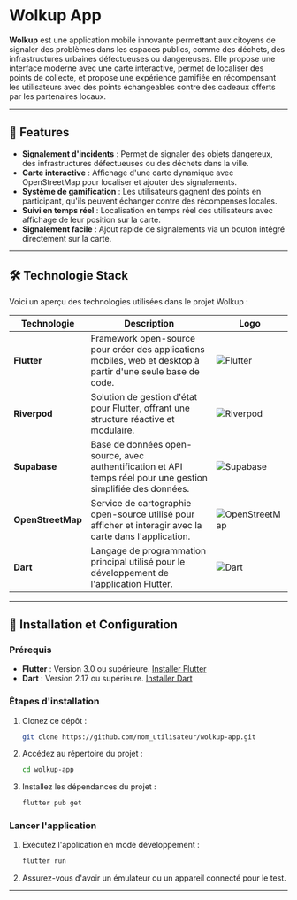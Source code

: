 # **Wolkup App**


**Wolkup** est une application mobile innovante permettant aux citoyens de signaler des problèmes dans les espaces publics, comme des déchets, des infrastructures urbaines défectueuses ou dangereuses. Elle propose une interface moderne avec une carte interactive, permet de localiser des points de collecte, et propose une expérience gamifiée en récompensant les utilisateurs avec des points échangeables contre des cadeaux offerts par les partenaires locaux.

---

## 🚀 **Features**

- **Signalement d'incidents** : Permet de signaler des objets dangereux, des infrastructures défectueuses ou des déchets dans la ville.
- **Carte interactive** : Affichage d'une carte dynamique avec OpenStreetMap pour localiser et ajouter des signalements.
- **Système de gamification** : Les utilisateurs gagnent des points en participant, qu'ils peuvent échanger contre des récompenses locales.
- **Suivi en temps réel** : Localisation en temps réel des utilisateurs avec affichage de leur position sur la carte.
- **Signalement facile** : Ajout rapide de signalements via un bouton intégré directement sur la carte.

---

## 🛠️ **Technologie Stack**

Voici un aperçu des technologies utilisées dans le projet Wolkup :

| Technologie          | Description                                                                                           | Logo                                                        |
|----------------------|-------------------------------------------------------------------------------------------------------|-------------------------------------------------------------|
| **Flutter**           | Framework open-source pour créer des applications mobiles, web et desktop à partir d'une seule base de code. | ![Flutter](https://img.shields.io/badge/Flutter-%2302569B.svg?style=for-the-badge&logo=Flutter&logoColor=white) |
| **Riverpod**          | Solution de gestion d'état pour Flutter, offrant une structure réactive et modulaire.                  | ![Riverpod](https://img.shields.io/badge/Riverpod-%23FF7F50.svg?style=for-the-badge&logo=riverpod&logoColor=white) |
| **Supabase**          | Base de données open-source, avec authentification et API temps réel pour une gestion simplifiée des données. | ![Supabase](https://img.shields.io/badge/Supabase-%23121011.svg?style=for-the-badge&logo=supabase&logoColor=white) |
| **OpenStreetMap**     | Service de cartographie open-source utilisé pour afficher et interagir avec la carte dans l'application. | ![OpenStreetMap](https://img.shields.io/badge/OpenStreetMap-%237EBD42.svg?style=for-the-badge&logo=openstreetmap&logoColor=white) |
| **Dart**              | Langage de programmation principal utilisé pour le développement de l'application Flutter.             | ![Dart](https://img.shields.io/badge/Dart-%230175C2.svg?style=for-the-badge&logo=dart&logoColor=white) |

---

## 📱 **Installation et Configuration**

### Prérequis

- **Flutter** : Version 3.0 ou supérieure. [Installer Flutter](https://flutter.dev/docs/get-started/install)
- **Dart** : Version 2.17 ou supérieure. [Installer Dart](https://dart.dev/get-dart)

### Étapes d'installation

1. Clonez ce dépôt : 
   ```bash
   git clone https://github.com/nom_utilisateur/wolkup-app.git
   ```
2. Accédez au répertoire du projet :
   ```bash
   cd wolkup-app
   ```
3. Installez les dépendances du projet :
   ```bash
   flutter pub get
   ```

### Lancer l'application

1. Exécutez l'application en mode développement :
   ```bash
   flutter run
   ```
2. Assurez-vous d'avoir un émulateur ou un appareil connecté pour le test.

---
